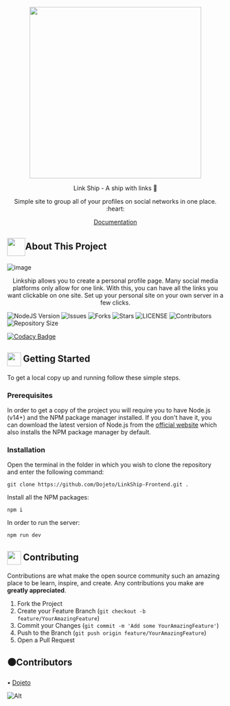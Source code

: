 <!-- PROJECT LOGO -->
<p align="center">
  <a href="https://github.com/Dojeto/Youtube-Downloader"><img width="400px"  src="https://user-images.githubusercontent.com/81398258/195998184-a72db51a-b9d7-4223-bb8e-46a90fa41eb3.png"></a>
 </p>
<p align="center">Link Ship - A ship with links 🚢 </p>

<p align="center">Simple site to group all of your profiles on social networks in one place. :heart:</p>

<p align="center">
  <a href="https://github.com/Dojeto/LinkShip-Backend">Documentation</a>
</p>

<!-- PROJECT ABOUT -->
## <img src="https://user-images.githubusercontent.com/81398258/193457879-3112522a-c6e0-46f9-989b-e6767869e831.png" align ="center" width="42" height="42">About This Project

![image](https://user-images.githubusercontent.com/81398258/196001770-6632452d-f38c-4e76-8a58-b3de788eda69.png)



<p align="center">Linkship allows you to create a personal profile page. Many social media platforms only allow for one link. With this, you can have all the links you want clickable on one site. Set up your personal site on your own server in a few clicks.</p>

![NodeJS Version](https://img.shields.io/badge/NodeJS-16.9.0-green?style=for-the-badge&logo=appveyor)
![Issues](https://img.shields.io/github/issues/Dojeto/Youtube-Downloader?style=for-the-badge&logo=appveyor)
![Forks](https://img.shields.io/github/forks/Dojeto/Youtube-Downloader?style=for-the-badge&logo=appveyor)
![Stars](https://img.shields.io/github/stars/Dojeto/Youtube-Downloader?style=for-the-badge&logo=appveyor)
![LICENSE](https://img.shields.io/github/license/Dojeto/Youtube-Downloader?style=for-the-badge&logo=appveyor)
![Contributors](https://img.shields.io/github/contributors/Dojeto/Youtube-Downloader?style=for-the-badge&logo=appveyor)
![Repository Size](https://img.shields.io/github/repo-size/Dojeto/Youtube-Downloader?style=for-the-badge&logo=appveyor)</br>

[![Codacy Badge](https://app.codacy.com/project/badge/Grade/cfb691a93a064d9ea753ef2b5fccf797)](https://www.codacy.com/manual/Dojeto/Youtube-Downloader?utm_source=github.com&amp;utm_medium=referral&amp;utm_content=Dojeto/Youtube-Downloader&amp;utm_campaign=Badge_Grade)

<!-- GETTING STARTED -->
## <img align="center" src="https://cdn.iconscout.com/icon/free/png-512/laptop-user-1-1179329.png" width="32" height="32"> Getting Started

To get a local copy up and running follow these simple steps.
### Prerequisites
In order to get a copy of the project you will require you to have Node.js (v14+) and the NPM package manager installed. If you don't have it, you can download the latest version of Node.js from the [official website](https://nodejs.org/en/download/) which also installs the NPM package manager by default.
### Installation
Open the terminal in the folder in which you wish to clone the repository and enter the following command:
``` 
git clone https://github.com/Dojeto/LinkShip-Frontend.git .
```
Install all the NPM packages:
```
npm i
```
In order to run the server:
```
npm run dev
```

<!-- CONTRIBUTING -->
## <img align="center" src="https://hpe-developer-portal.s3.amazonaws.com/uploads/media/2020/3/git-icon-1788c-1590702885345.png" width=32 height=32> Contributing

Contributions are what make the open source community such an amazing place to be learn, inspire, and create. Any contributions you make are **greatly appreciated**.

1. Fork the Project
2. Create your Feature Branch (`git checkout -b feature/YourAmazingFeature`)
3. Commit your Changes (`git commit -m 'Add some YourAmazingFeature'`)
4. Push to the Branch (`git push origin feature/YourAmazingFeature`)
5. Open a Pull Request

<!-- CONTRIBUTERS -->
## ⚫Contributors

• [Dojeto](https://github.com/Dojeto) <br>

![Alt](https://repobeats.axiom.co/api/embed/a1c5db23ef9535d0710f25bf2f5da2cbd13632ab.svg "Repobeats analytics image")
